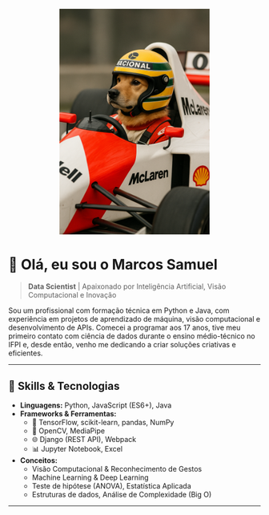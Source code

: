 <!-- Imagem de destaque -->
<p align="center">
  <img src="https://github.com/Samuka-Vey/README.md/blob/main/20250423_1107_Cachorro%20Piloto%20de%20F1_simple_compose_01jshfh00dfnnvqpyd1y3nj5bq%20(1).png" alt="Cachorro Piloto de F1" width="300"/>
</p>

# 👋 Olá, eu sou o Marcos Samuel

> **Data Scientist** | Apaixonado por Inteligência Artificial, Visão Computacional e Inovação  

Sou um profissional com formação técnica em Python e Java, com experiência em projetos de aprendizado de máquina, visão computacional e desenvolvimento de APIs. Comecei a programar aos 17 anos, tive meu primeiro contato com ciência de dados durante o ensino médio-técnico no IFPI e, desde então, venho me dedicando a criar soluções criativas e eficientes.

---

## 🚀 Skills & Tecnologias

- **Linguagens:** Python, JavaScript (ES6+), Java  
- **Frameworks & Ferramentas:**  
  - 🐍 TensorFlow, scikit-learn, pandas, NumPy  
  - 🎥 OpenCV, MediaPipe  
  - 🌐 Django (REST API), Webpack  
  - 📊 Jupyter Notebook, Excel  
- **Conceitos:**  
  - Visão Computacional & Reconhecimento de Gestos  
  - Machine Learning & Deep Learning  
  - Teste de hipótese (ANOVA), Estatística Aplicada  
  - Estruturas de dados, Análise de Complexidade (Big O)  

---
